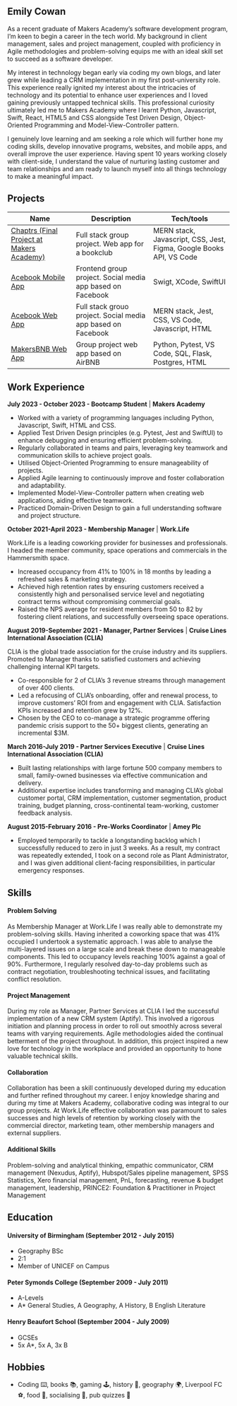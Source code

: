 ## Emily Cowan 

As a recent graduate of Makers Academy’s software development program, I’m keen to begin a career in the tech world. My background in client management, sales and project management, coupled with proficiency in Agile methodologies and problem-solving equips me with an ideal skill set to succeed as a software developer. 

My interest in technology began early via coding my own blogs, and later grew while leading a CRM implementation in my first post-university role. This experience really ignited my interest about the intricacies of technology and its potential to enhance user experiences and I loved gaining previously untapped technical skills. This professional curiosity ultimately led me to Makers Academy where I learnt Python, Javascript, Swift, React, HTML5 and CSS alongside Test Driven Design, Object-Oriented Programming and Model-View-Controller pattern. 

I genuinely love learning and am seeking a role which will further hone my coding skills, develop innovative programs, websites, and mobile apps, and overall improve the user experience. Having spent 10 years working closely with client-side, I understand the value of nurturing lasting customer and team relationships and am ready to launch myself into all things technology to make a meaningful impact. 

## Projects

| Name                         | Description       | Tech/tools        |
| ---------------------------- | ----------------- | ----------------- |
| [Chaptrs (Final Project at Makers Academy)](https://github.com/ami-day/chaptrs)            | Full stack group project. Web app for a bookclub | MERN stack, Javascript, CSS, Jest, Figma, Google Books API, VS Code |
| [Acebook Mobile App](https://github.com/elliepriestley/Team_Mage_Swiftui_Acebook_Mobile_App)  | Frontend group project. Social media app based on Facebook | Swigt, XCode, SwiftUI              |
| [Acebook Web App](https://github.com/Super-robbin/acebook-team-earth)  | Full stack grouo project. Social media app based on Facebook | MERN stack, Jest, CSS, VS Code, Javascript, HTML              |
| [MakersBNB Web App](https://github.com/denisecodes/makersbnb)  | Group project web app based on AirBNB | Python, Pytest, VS Code, SQL, Flask, Postgres, HTML              |

## Work Experience

<b>July 2023 - October 2023 - Bootcamp Student</b> | <b>Makers Academy</b>
- Worked with a variety of programming languages including Python, Javascript, Swift, HTML and CSS. 
- Applied Test Driven Design principles (e.g. Pytest, Jest and SwiftUI) to enhance debugging and ensuring efficient problem-solving.
- Regularly collaborated in teams and pairs, leveraging key teamwork and communication skills to achieve project goals. 
- Utilised Object-Oriented Programming to ensure manageability of projects.
- Applied Agile learning to continuously improve and foster collaboration and adaptability. 
- Implemented Model-View-Controller pattern when creating web applications, aiding effective teamwork. 
- Practiced Domain-Driven Design to gain a full understanding software and project structure. 

<b>October 2021-April 2023 - Membership Manager</b> | <b>Work.Life </b>  

Work.Life is a leading coworking provider for businesses and professionals. I headed the member community, space operations and commercials in the Hammersmith space. 
- Increased occupancy from 41% to 100% in 18 months by leading a refreshed sales & marketing strategy. 
- Achieved high retention rates by ensuring customers received a consistently high and personalised service level and negotiating contract terms without compromising commercial goals. 
- Raised the NPS average for resident members from 50 to 82 by fostering client relations, and successfully overseeing space operations. 

<b>August 2019-September 2021 - Manager, Partner Services</b> | <b>Cruise Lines International Association (CLIA) </b>  

CLIA is the global trade association for the cruise industry and its suppliers. Promoted to Manager thanks to satisfied customers and achieving challenging internal KPI targets.
- Co-responsible for 2 of CLIA’s 3 revenue streams through management of over 400 clients.
- Led a refocusing of CLIA’s onboarding, offer and renewal process, to improve customers’ ROI from and engagement with CLIA. Satisfaction KPIs increased and retention grew by 12%. 
- Chosen by the CEO to co-manage a strategic programme offering pandemic crisis support to the 50+ biggest clients, generating an incremental $3M. 

<b>March 2016-July 2019 - Partner Services Executive</b> | <b>Cruise Lines International Association (CLIA) </b>  

- Built lasting relationships with large fortune 500 company members to small, family-owned businesses via effective communication and delivery.
- Additional expertise includes transforming and managing CLIA’s global customer portal, CRM implementation, customer segmentation, product training, budget planning, cross-continental team-working, customer feedback analysis.

<b>August 2015-February 2016 - Pre-Works Coordinator</b> | <b>Amey Plc</b>   
- Employed temporarily to tackle a longstanding backlog which I successfully reduced to zero in just 3 weeks. As a result, my contract was repeatedly extended, I took on a second role as Plant Administrator, and I was given additional client-facing responsibilities, in particular emergency responses.


## Skills

#### Problem Solving
As Membership Manager at Work.Life I was really able to demonstrate my problem-solving skills. Having inherited a coworking space that was 41% occupied I undertook a systematic approach. I was able to analyse the multi-layered issues on a large scale and break these down to manageable components. This led to occupancy levels reaching 100% against a goal of 90%. Furthermore, I regularly resolved day-to-day problems such as contract negotiation, troubleshooting technical issues, and facilitating conflict resolution. 

#### Project Management 
During my role as Manager, Partner Services at CLIA I led the successful implementation of a new CRM system (Aptify). This involved a rigorous initiation and planning process in order to roll out smoothly across several teams with varying requirements. Agile methodologies aided the continual betterment of the project throughout. In addition, this project inspired a new love for technology in the workplace and provided an opportunity to hone valuable technical skills. 

#### Collaboration 
Collaboration has been a skill continuously developed during my education and further refined throughout my career. I enjoy knowledge sharing and during my time at Makers Academy, collaborative coding was integral to our group projects. At Work.Life effective collaboration was paramount to sales successes and high levels of retention by working closely with the commercial director, marketing team, other membership managers and external suppliers. 

#### Additional Skills 
Problem-solving and analytical thinking, empathic communicator, CRM management (Nexudus, Aptify), Hubspot/Sales pipeline management, SPSS Statistics, Xero financial management, PnL, forecasting, revenue & budget management, leadership, PRINCE2: Foundation & Practitioner in Project Management


## Education

#### University of Birmingham (September 2012 - July 2015) 
- Geography BSc 
- 2:1 
- Member of UNICEF on Campus

#### Peter Symonds College (September 2009 - July 2011) 
- A-Levels
- A* General Studies, A Geography, A History, B English Literature

#### Henry Beaufort School (September 2004 - July 2009) 
- GCSEs
- 5x A*, 5x A, 3x B


## Hobbies

- Coding ⌨️, books 📚, gaming 🕹, history 📖, geography 🌍, Liverpool FC ⚽️, food 🥘, socialising 👯, pub quizzes 🧐
